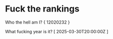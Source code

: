 # Fuck the rankings

Who the hell am I?
{ 12020232 }

What fucking year is it?
[ 2025-03-30T20:00:00Z ]
